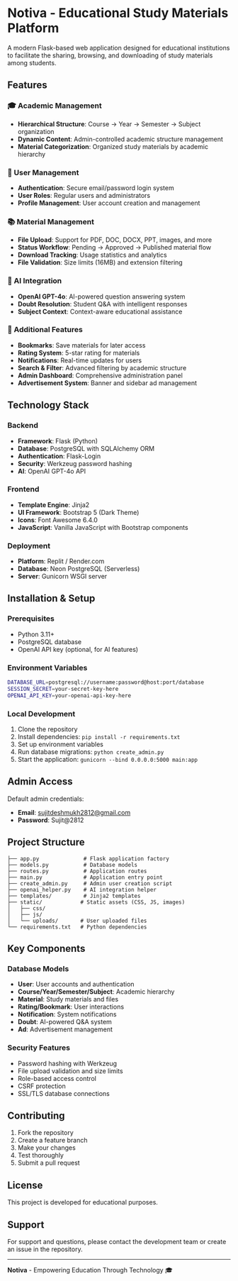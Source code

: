 # Notiva - Educational Study Materials Platform

A modern Flask-based web application designed for educational institutions to facilitate the sharing, browsing, and downloading of study materials among students.

## Features

### 🎓 Academic Management
- **Hierarchical Structure**: Course → Year → Semester → Subject organization
- **Dynamic Content**: Admin-controlled academic structure management
- **Material Categorization**: Organized study materials by academic hierarchy

### 👥 User Management
- **Authentication**: Secure email/password login system
- **User Roles**: Regular users and administrators
- **Profile Management**: User account creation and management

### 📚 Material Management
- **File Upload**: Support for PDF, DOC, DOCX, PPT, images, and more
- **Status Workflow**: Pending → Approved → Published material flow
- **Download Tracking**: Usage statistics and analytics
- **File Validation**: Size limits (16MB) and extension filtering

### 🤖 AI Integration
- **OpenAI GPT-4o**: AI-powered question answering system
- **Doubt Resolution**: Student Q&A with intelligent responses
- **Subject Context**: Context-aware educational assistance

### 🎯 Additional Features
- **Bookmarks**: Save materials for later access
- **Rating System**: 5-star rating for materials
- **Notifications**: Real-time updates for users
- **Search & Filter**: Advanced filtering by academic structure
- **Admin Dashboard**: Comprehensive administration panel
- **Advertisement System**: Banner and sidebar ad management

## Technology Stack

### Backend
- **Framework**: Flask (Python)
- **Database**: PostgreSQL with SQLAlchemy ORM
- **Authentication**: Flask-Login
- **Security**: Werkzeug password hashing
- **AI**: OpenAI GPT-4o API

### Frontend
- **Template Engine**: Jinja2
- **UI Framework**: Bootstrap 5 (Dark Theme)
- **Icons**: Font Awesome 6.4.0
- **JavaScript**: Vanilla JavaScript with Bootstrap components

### Deployment
- **Platform**: Replit / Render.com
- **Database**: Neon PostgreSQL (Serverless)
- **Server**: Gunicorn WSGI server

## Installation & Setup

### Prerequisites
- Python 3.11+
- PostgreSQL database
- OpenAI API key (optional, for AI features)

### Environment Variables
```bash
DATABASE_URL=postgresql://username:password@host:port/database
SESSION_SECRET=your-secret-key-here
OPENAI_API_KEY=your-openai-api-key-here
```

### Local Development
1. Clone the repository
2. Install dependencies: `pip install -r requirements.txt`
3. Set up environment variables
4. Run database migrations: `python create_admin.py`
5. Start the application: `gunicorn --bind 0.0.0.0:5000 main:app`

## Admin Access

Default admin credentials:
- **Email**: sujitdeshmukh2812@gmail.com
- **Password**: Sujit@2812

## Project Structure

```
├── app.py              # Flask application factory
├── models.py           # Database models
├── routes.py           # Application routes
├── main.py             # Application entry point
├── create_admin.py     # Admin user creation script
├── openai_helper.py    # AI integration helper
├── templates/          # Jinja2 templates
├── static/            # Static assets (CSS, JS, images)
│   ├── css/
│   ├── js/
│   └── uploads/       # User uploaded files
└── requirements.txt   # Python dependencies
```

## Key Components

### Database Models
- **User**: User accounts and authentication
- **Course/Year/Semester/Subject**: Academic hierarchy
- **Material**: Study materials and files
- **Rating/Bookmark**: User interactions
- **Notification**: System notifications
- **Doubt**: AI-powered Q&A system
- **Ad**: Advertisement management

### Security Features
- Password hashing with Werkzeug
- File upload validation and size limits
- Role-based access control
- CSRF protection
- SSL/TLS database connections

## Contributing

1. Fork the repository
2. Create a feature branch
3. Make your changes
4. Test thoroughly
5. Submit a pull request

## License

This project is developed for educational purposes.

## Support

For support and questions, please contact the development team or create an issue in the repository.

---

**Notiva** - Empowering Education Through Technology 🎓